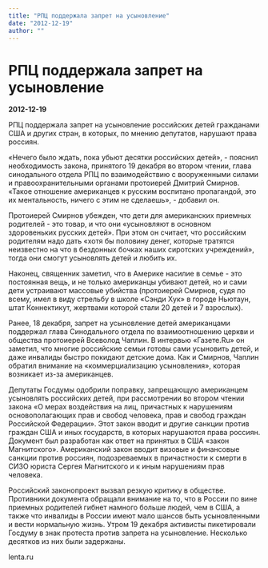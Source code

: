 ```yaml
---
title: "РПЦ поддержала запрет на усыновление"
date: "2012-12-19"
author: ""
---
```


# РПЦ поддержала запрет на усыновление

**2012-12-19** 

РПЦ поддержала запрет на усыновление российских детей гражданами США и других стран, в которых, по мнению депутатов, нарушают права россиян.

«Нечего было ждать, пока убьют десятки российских детей», - пояснил необходимость закона, принятого 19 декабря во втором чтении, глава синодального отдела РПЦ по взаимодействию с вооруженными силами и правоохранительными органами протоиерей Дмитрий Смирнов. «Такое отношение американцев к русским воспитано пропагандой, это их ментальность, ничего с этим не сделаешь», - добавил он.

Протоиерей Смирнов убежден, что дети для американских приемных родителей - это товар, и что они «усыновляют в основном здоровеньких русских детей». При этом он считает, что российским родителям надо дать «хотя бы половину денег, которые тратятся неизвестно на что в бездонных бочках наших сиротских учреждений», тогда они смогут усыновлять детей и любить их.

Наконец, священник заметил, что в Америке насилие в семье - это постоянная вещь, и не только американцы убивают детей, но и сами дети устраивают массовые убийства (протоиерей Смирнов, судя по всему, имел в виду стрельбу в школе «Сэнди Хук» в городе Ньютаун, штат Коннектикут, жертвами которой стали 20 детей и 7 взрослых).

Ранее, 18 декабря, запрет на усыновление детей американцами поддержал глава Синодального отдела по взаимоотношению церкви и общества протоиерей Всеволод Чаплин. В интервью «Газете.Ru» он заметил, что многие российские семьи готовы сами усыновить детей, и даже инвалиды быстро покидают детские дома. Как и Смирнов, Чаплин обратил внимание на «коммерциализацию усыновления», которая возникает из-за американцев.

Депутаты Госдумы одобрили поправку, запрещающую американцем усыновлять российских детей, при рассмотрении во втором чтении закона «О мерах воздействия на лиц, причастных к нарушениям основополагающих прав и свобод человека, прав и свобод граждан Российской Федерации». Этот закон вводит и другие санкции против граждан США и иных государств, в которых нарушаются права россиян. Документ был разработан как ответ на принятых в США «закон Магнитского». Американский закон вводит визовые и финансовые санкции против россиян, подозреваемых в причастности к смерти в СИЗО юриста Сергея Магнитского и к иным нарушениям прав человека.

Российский законопроект вызвал резкую критику в обществе. Противники документа обращали внимание на то, что в России по вине приемных родителей гибнет намного больше людей, чем в США, а также что инвалиды в России имеют мало шансов быть усыновленными и вести нормальную жизнь. Утром 19 декабря активисты пикетировали Госдуму в знак протеста против запрета на усыновление. Несколько десятков из них были задержаны.

lenta.ru